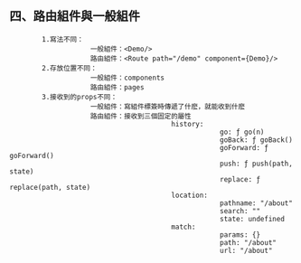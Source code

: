 ## 四、路由組件與一般組件
			1.寫法不同：
						一般組件：<Demo/>
						路由組件：<Route path="/demo" component={Demo}/>
			2.存放位置不同：
						一般組件：components
						路由組件：pages
			3.接收到的props不同：
						一般組件：寫組件標簽時傳遞了什麽，就能收到什麽
						路由組件：接收到三個固定的屬性
											history:
														go: ƒ go(n)
														goBack: ƒ goBack()
														goForward: ƒ goForward()
														push: ƒ push(path, state)
														replace: ƒ replace(path, state)
											location:
														pathname: "/about"
														search: ""
														state: undefined
											match:
														params: {}
														path: "/about"
														url: "/about"
